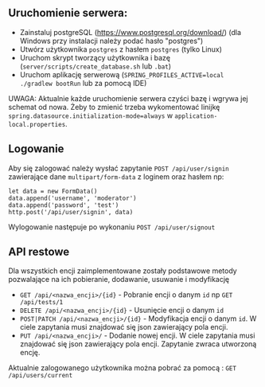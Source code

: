 Uruchomienie serwera:
-
- Zainstaluj postgreSQL (https://www.postgresql.org/download/) (dla Windows przy instalacji należy podać hasło "postgres")
- Utwórz użytkownika `postgres` z hasłem `postgres` (tylko Linux)
- Uruchom skrypt tworzący użytkownika i bazę (`server/scripts/create_database.sh` lub `.bat`)
- Uruchom aplikację serwerową (`SPRING_PROFILES_ACTIVE=local ./gradlew bootRun` lub za pomocą IDE)

UWAGA: Aktualnie każde uruchomienie serwera czyści bazę i wgrywa jej schemat od nowa.
Żeby to zmienić trzeba wykomentować linijkę  `spring.datasource.initialization-mode=always` w `application-local.properties`.

Logowanie
-
Aby się zalogować należy wysłać zapytanie
`POST /api/user/signin` zawierające dane `multipart/form-data` z loginem oraz hasłem np:
````
let data = new FormData()
data.append('username', 'moderator')
data.append('password', 'test')
http.post('/api/user/signin', data)
````
Wylogowanie następuje po wykonaniu `POST /api/user/signout`

API restowe
-
Dla wszystkich encji zaimplementowane zostały podstawowe metody pozwalające na ich pobieranie, dodawanie, usuwanie i modyfikację

- `GET /api/<nazwa_encji>/{id}` - Pobranie encji o danym `id` np `GET /api/tests/1`
- `DELETE /api/<nazwa_encji>/{id}` - Usunięcie encji o danym `id` 
- `POST|PATCH /api/<nazwa_encji>/{id}` - Modyfikacja encji o danym `id`. W ciele zapytania musi znajdować się json zawierający pola encji.
- `PUT /api/<nazwa_encji>/` - Dodanie nowej encji. W ciele zapytania musi znajdować się json zawierający pola encji. Zapytanie zwraca utworzoną encję.

Aktualnie zalogowanego użytkownika można pobrać za pomocą : `GET /api/users/current`

